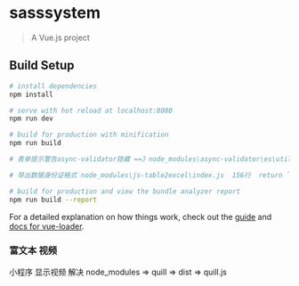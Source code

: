 # sasssystem

> A Vue.js project

## Build Setup

``` bash
# install dependencies
npm install

# serve with hot reload at localhost:8080
npm run dev

# build for production with minification
npm run build

# 表单提示警告async-validator隐藏 ==》node_modules\async-validator\es\util.js==》console.warn(type, errors);注释掉

# 导出数据身份证格式 node_modules\js-table2excel\index.js  156行  return `<td style="text-align: center;vnd.ms-excel.numberformat:@">${val}</td>`

# build for production and view the bundle analyzer report
npm run build --report
```

For a detailed explanation on how things work, check out the [guide](http://vuejs-templates.github.io/webpack/) and [docs for vue-loader](http://vuejs.github.io/vue-loader).


### 富文本 视频
小程序 显示视频 解决 
node_modules => quill => dist => quill.js 

